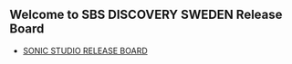 ## Welcome to SBS DISCOVERY SWEDEN Release Board

- [SONIC STUDIO RELEASE BOARD](https://sturdy-sniffle-81d6a1e5.pages.github.io/fr-sonic-studio/CHANGELOG.html)

